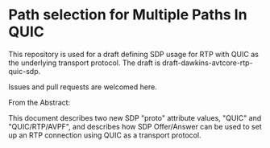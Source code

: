 # Path selection for Multiple Paths In QUIC

This repository is used for a draft defining SDP usage for RTP with QUIC as the underlying transport protocol. The draft is draft-dawkins-avtcore-rtp-quic-sdp.

Issues and pull requests are welcomed here. 

From the Abstract:

This document describes two new SDP "proto" attribute values, "QUIC" and "QUIC/RTP/AVPF", and describes how SDP Offer/Answer can be used to set up an RTP connection using QUIC as a transport protocol. 
